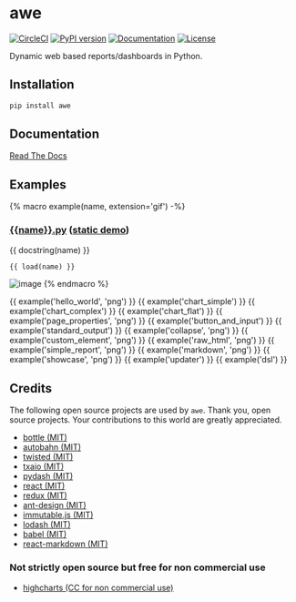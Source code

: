 # awe

[![CircleCI](https://img.shields.io/circleci/project/github/dankilman/awe/master.svg)](https://circleci.com/gh/dankilman/awe)
[![PyPI version](https://img.shields.io/pypi/v/awe.svg?colorB=brightgreen)](https://pypi.org/project/awe)
[![Documentation](https://img.shields.io/readthedocs/awe-pages.svg)](https://awe-pages.readthedocs.io)
[![License](https://img.shields.io/github/license/dankilman/awe.svg?colorB=brightgreen)](https://github.com/dankilman/awe/blob/master/LICENSE)

Dynamic web based reports/dashboards in Python.

## Installation
```bash
pip install awe
```

## Documentation

[Read The Docs](https://awe-pages.readthedocs.io)

## Examples

{% macro example(name, extension='gif') -%}
### [{{name}}.py](examples/{{name}}.py) ([static demo](https://s3.amazonaws.com/awe-static-files/examples/{{name}}.html))

{{ docstring(name) }}
```python
{{ load(name) }}
 ```
![image](https://s3.amazonaws.com/awe-static-files/examples/{{name}}.{{extension}})
{% endmacro %}

{{ example('hello_world', 'png') }}
{{ example('chart_simple') }}
{{ example('chart_complex') }}
{{ example('chart_flat') }}
{{ example('page_properties', 'png') }}
{{ example('button_and_input') }}
{{ example('standard_output') }}
{{ example('collapse', 'png') }}
{{ example('custom_element', 'png') }}
{{ example('raw_html', 'png') }}
{{ example('simple_report', 'png') }}
{{ example('markdown', 'png') }}
{{ example('showcase', 'png') }}
{{ example('updater') }}
{{ example('dsl') }}

## Credits

The following open source projects are used by `awe`. Thank you, open source projects.
Your contributions to this world are greatly appreciated.

- [bottle (MIT)](https://github.com/bottlepy/bottle)
- [autobahn (MIT)](https://github.com/crossbario/autobahn-python)
- [twisted (MIT)](https://github.com/twisted/twisted)
- [txaio (MIT)](https://github.com/crossbario/txaio)
- [pydash (MIT)](https://github.com/dgilland/pydash)
- [react (MIT)](https://github.com/facebook/react)
- [redux (MIT)](https://github.com/reduxjs/redux)
- [ant-design (MIT)](https://github.com/ant-design/ant-design)
- [immutable.js (MIT)](https://github.com/facebook/immutable-js)
- [lodash (MIT)](https://github.com/lodash/lodash)
- [babel (MIT)](https://github.com/babel/babel)
- [react-markdown (MIT)](https://github.com/rexxars/react-markdown)


### Not strictly open source but free for non commercial use
- [highcharts (CC for non commercial use)](https://github.com/highcharts/highcharts)
